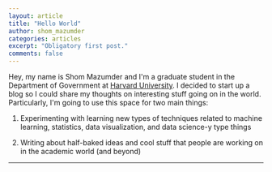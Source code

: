```yaml
---
layout: article
title: "Hello World"
author: shom_mazumder
categories: articles
excerpt: "Obligatory first post."
comments: false
---
```


Hey, my name is Shom Mazumder and I'm a graduate student in the Department of Government at [Harvard University](http://scholar.harvard.edu/smazumder). I decided to start up a blog so I could share my thoughts on interesting stuff going on in the world. Particularly, I'm going to use this space for two main things: 

   1. Experimenting with learning new types of techniques related to machine learning, statistics, data visualization, and data science-y type things

   2. Writing about half-baked ideas and cool stuff that people are working on in the academic world (and beyond)

-----

